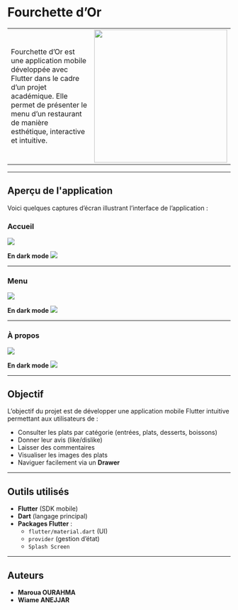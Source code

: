 # Fourchette d’Or

<table>
<tr>
<td>Fourchette d’Or est une application mobile développée avec Flutter dans le cadre d’un projet académique. Elle permet de présenter le menu d’un restaurant de manière esthétique, interactive et intuitive.</td>
<td><img src="assets/images/logo.png" width="300"/></td>
</tr>
</table>



---

## Aperçu de l'application

Voici quelques captures d’écran illustrant l’interface de l’application :

### Accueil

![](screenshots/acceuil.png)

**En dark mode**
![](screenshots/acceuil_dark.png)

---

### Menu

![](screenshots/home_page.png)

**En dark mode**
![](screenshots/home_page_dark.png)

---

###  À propos

![](screenshots/about.png)

**En dark mode**
![](screenshots/about_dark.png)

---

## Objectif

L’objectif du projet est de développer une application mobile Flutter intuitive permettant aux utilisateurs de :
- Consulter les plats par catégorie (entrées, plats, desserts, boissons)
- Donner leur avis (like/dislike)
- Laisser des commentaires
- Visualiser les images des plats
- Naviguer facilement via un **Drawer**

---

## Outils utilisés

- **Flutter** (SDK mobile)
- **Dart** (langage principal)
- **Packages Flutter** :
    - `flutter/material.dart` (UI)
    - `provider` (gestion d’état)
    - `Splash Screen`

---

## Auteurs

- **Maroua OURAHMA**
- **Wiame ANEJJAR**